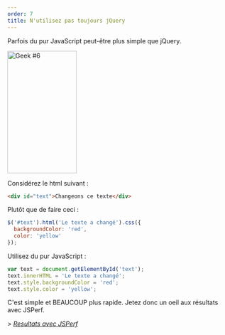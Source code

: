 ```yaml
---
order: 7
title: N'utilisez pas toujours jQuery
---
```


Parfois du pur JavaScript peut-être plus simple que jQuery.

<div class="img-right">
  <img id="geek-6" class="icos-geek" src="https://browserdiet.com/assets/img/6.png" alt="Geek #6" width="156" height="275" />
</div>

Considérez le html suivant :

```html
<div id="text">Changeons ce texte</div>
```

Plutôt que de faire ceci :

```js
$('#text').html('Le texte a changé').css({
  backgroundColor: 'red',
  color: 'yellow'
});
```

Utilisez du pur JavaScript :

```js
var text = document.getElementById('text');
text.innerHTML = 'Le texte a changé';
text.style.backgroundColor = 'red';
text.style.color = 'yellow';
```

C'est simple et BEAUCOUP plus rapide. Jetez donc un oeil aux résultats avec JSPerf.

*> [Resultats avec JSPerf](http://jsperf.com/jquery-vs-javascript-performance-text)*
